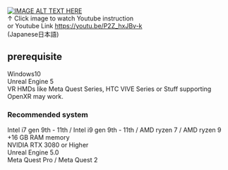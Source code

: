 [![IMAGE ALT TEXT HERE](https://img.youtube.com/vi/P2Z_hxJBv-k/0.jpg)](https://www.youtube.com/watch?v=P2Z_hxJBv-k)  
↑ Click image to watch Youtube instruction  
or Youtube Link
https://youtu.be/P2Z_hxJBv-k  
(Japanese日本語)

## prerequisite
Windows10  
Unreal Engine 5  
VR HMDs like Meta Quest Series, HTC VIVE Series or Stuff supporting OpenXR may work.  

### Recommended system
Intel i7 gen 9th - 11th / Intel i9 gen 9th - 11th / AMD ryzen 7 / AMD ryzen 9  
+16 GB RAM memory  
NVIDIA RTX 3080 or Higher  
Unreal Engine 5.0  
Meta Quest Pro / Meta Quest 2  


